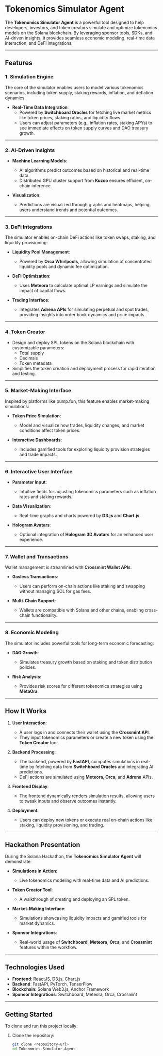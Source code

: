 # Tokenomics Simulator Agent

The **Tokenomics Simulator Agent** is a powerful tool designed to help developers, investors, and token creators simulate and optimize tokenomics models on the Solana blockchain. By leveraging sponsor tools, SDKs, and AI-driven insights, it provides seamless economic modeling, real-time data interaction, and DeFi integrations.

---

## **Features**

### **1. Simulation Engine**

The core of the simulator enables users to model various tokenomics scenarios, including token supply, staking rewards, inflation, and deflation dynamics.

- **Real-Time Data Integration**:  
  - Powered by **Switchboard Oracles** for fetching live market metrics like token prices, staking ratios, and liquidity flows.
  - Users can adjust parameters (e.g., inflation rates, staking APYs) to see immediate effects on token supply curves and DAO treasury growth.

---

### **2. AI-Driven Insights**

- **Machine Learning Models**:  
  - AI algorithms predict outcomes based on historical and real-time data.  
  - Distributed GPU cluster support from **Kuzco** ensures efficient, on-chain inference.

- **Visualization**:  
  - Predictions are visualized through graphs and heatmaps, helping users understand trends and potential outcomes.

---

### **3. DeFi Integrations**

The simulator enables on-chain DeFi actions like token swaps, staking, and liquidity provisioning:

- **Liquidity Pool Management**:  
  - Powered by **Orca Whirlpools**, allowing simulation of concentrated liquidity pools and dynamic fee optimization.

- **DeFi Optimization**:  
  - Uses **Meteora** to calculate optimal LP earnings and simulate the impact of capital flows.

- **Trading Interface**:  
  - Integrates **Adrena APIs** for simulating perpetual and spot trades, providing insights into order book dynamics and price impacts.

---

### **4. Token Creator**

- Design and deploy SPL tokens on the Solana blockchain with customizable parameters:  
  - Total supply  
  - Decimals  
  - Token metadata  
- Simplifies the token creation and deployment process for rapid iteration and testing.

---

### **5. Market-Making Interface**

Inspired by platforms like pump.fun, this feature enables market-making simulations:

- **Token Price Simulation**:  
  - Model and visualize how trades, liquidity changes, and market conditions affect token prices.

- **Interactive Dashboards**:  
  - Includes gamified tools for exploring liquidity provision strategies and trade impacts.

---

### **6. Interactive User Interface**

- **Parameter Input**:  
  - Intuitive fields for adjusting tokenomics parameters such as inflation rates and staking rewards.

- **Data Visualization**:  
  - Real-time graphs and charts powered by **D3.js** and **Chart.js**.

- **Hologram Avatars**:  
  - Optional integration of **Hologram 3D Avatars** for an enhanced user experience.

---

### **7. Wallet and Transactions**

Wallet management is streamlined with **Crossmint Wallet APIs**:

- **Gasless Transactions**:  
  - Users can perform on-chain actions like staking and swapping without managing SOL for gas fees.

- **Multi-Chain Support**:  
  - Wallets are compatible with Solana and other chains, enabling cross-chain functionality.

---

### **8. Economic Modeling**

The simulator includes powerful tools for long-term economic forecasting:

- **DAO Growth**:  
  - Simulates treasury growth based on staking and token distribution policies.

- **Risk Analysis**:  
  - Provides risk scores for different tokenomics strategies using **MetaOra**.

---

## **How It Works**

1. **User Interaction**:  
   - A user logs in and connects their wallet using the **Crossmint API**.  
   - They input tokenomics parameters or create a new token using the **Token Creator** tool.

2. **Backend Processing**:  
   - The backend, powered by **FastAPI**, computes simulations in real-time by fetching data from **Switchboard Oracles** and integrating AI predictions.  
   - DeFi actions are simulated using **Meteora**, **Orca**, and **Adrena** APIs.

3. **Frontend Display**:  
   - The frontend dynamically renders simulation results, allowing users to tweak inputs and observe outcomes instantly.

4. **Deployment**:  
   - Users can deploy new tokens or execute real on-chain actions like staking, liquidity provisioning, and trading.

---

## **Hackathon Presentation**

During the Solana Hackathon, the **Tokenomics Simulator Agent** will demonstrate:

- **Simulations in Action**:  
  - Live tokenomics modeling with real-time data and AI predictions.

- **Token Creator Tool**:  
  - A walkthrough of creating and deploying an SPL token.

- **Market-Making Interface**:  
  - Simulations showcasing liquidity impacts and gamified tools for market dynamics.

- **Sponsor Integrations**:  
  - Real-world usage of **Switchboard**, **Meteora**, **Orca**, and **Crossmint** features within the workflow.

---

## **Technologies Used**

- **Frontend**: ReactJS, D3.js, Chart.js  
- **Backend**: FastAPI, PyTorch, TensorFlow  
- **Blockchain**: Solana Web3.js, Anchor Framework  
- **Sponsor Integrations**: Switchboard, Meteora, Orca, Crossmint  

---

## **Getting Started**

To clone and run this project locally:

1. Clone the repository:  
   ```bash
   git clone <repository-url>
   cd Tokenomics-Simulator-Agent

